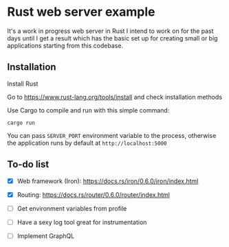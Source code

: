 # Rust web server example

It's a work in progress web server in Rust I intend to work on for the past days until I get a result which has the basic set up for creating small or big applications starting from this codebase.

## Installation

Install Rust

Go to https://www.rust-lang.org/tools/install and check installation methods

Use Cargo to compile and run with this simple command:

```shell
cargo run
```

You can pass `SERVER_PORT` environment variable to the process, otherwise the application runs by default at `http://localhost:5000`

## To-do list

- [x] Web framework (Iron): https://docs.rs/iron/0.6.0/iron/index.html
- [x] Routing: https://docs.rs/router/0.6.0/router/index.html
- [ ] Get environment variables from profile
- [ ] Have a sexy log tool great for instrumentation
- [ ] Implement GraphQL

